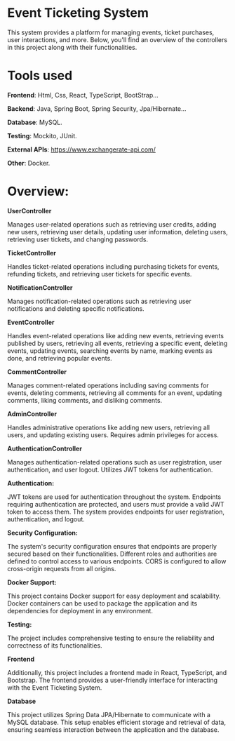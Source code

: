 # **Event Ticketing System**

This system provides a platform for managing events, ticket purchases, user interactions, and more. 
Below, you'll find an overview of the controllers in this project along with their functionalities.

# **Tools used**

**Frontend**: Html, Css, React, TypeScript, BootStrap...

**Backend**: Java, Spring Boot, Spring Security, Jpa/Hibernate...

**Database**: MySQL.

**Testing**: Mockito, JUnit.

**External APIs**: https://www.exchangerate-api.com/

**Other**: Docker.

# **Overview:**

**UserController**

Manages user-related operations such as retrieving user credits, adding new users, retrieving user details, updating user information, deleting users, 
retrieving user tickets, and changing passwords.

**TicketController**

Handles ticket-related operations including purchasing tickets for events, refunding tickets, and retrieving user tickets for specific events.

**NotificationController**

Manages notification-related operations such as retrieving user notifications and deleting specific notifications.

**EventController**

Handles event-related operations like adding new events, retrieving events published by users, retrieving all events, retrieving a specific event, deleting events, 
updating events, searching events by name, marking events as done, and retrieving popular events.

**CommentController**

Manages comment-related operations including saving comments for events, deleting comments, retrieving all comments for an event, updating comments, 
liking comments, and disliking comments.

**AdminController**

Handles administrative operations like adding new users, retrieving all users, and updating existing users. 
Requires admin privileges for access.

**AuthenticationController**

Manages authentication-related operations such as user registration, user authentication, and user logout. 
Utilizes JWT tokens for authentication.

**Authentication:**

JWT tokens are used for authentication throughout the system.
Endpoints requiring authentication are protected, and users must provide a valid JWT token to access them.
The system provides endpoints for user registration, authentication, and logout.

**Security Configuration:**

The system's security configuration ensures that endpoints are properly secured based on their functionalities.
Different roles and authorities are defined to control access to various endpoints.
CORS is configured to allow cross-origin requests from all origins.

**Docker Support:**

This project contains Docker support for easy deployment and scalability.
Docker containers can be used to package the application and its dependencies for deployment in any environment.

**Testing:**

The project includes comprehensive testing to ensure the reliability and correctness of its functionalities.

**Frontend**

Additionally, this project includes a frontend made in React, TypeScript, and Bootstrap. 
The frontend provides a user-friendly interface for interacting with the Event Ticketing System.

**Database**

This project utilizes Spring Data JPA/Hibernate to communicate with a MySQL database. 
This setup enables efficient storage and retrieval of data, ensuring seamless interaction between the application and the database.